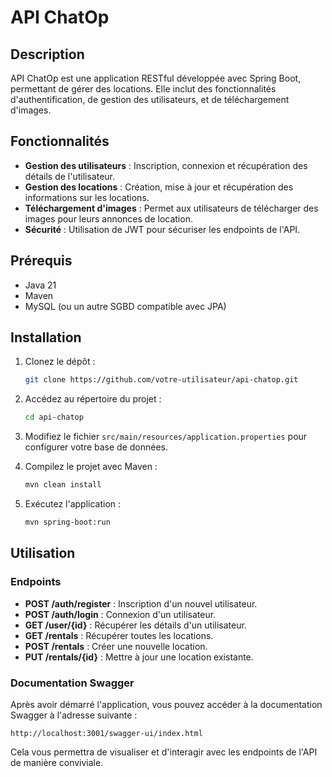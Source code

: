 # API ChatOp

## Description

API ChatOp est une application RESTful développée avec Spring Boot, permettant de gérer des locations. Elle inclut des fonctionnalités d'authentification, de gestion des utilisateurs, et de téléchargement d'images.

## Fonctionnalités

- **Gestion des utilisateurs** : Inscription, connexion et récupération des détails de l'utilisateur.
- **Gestion des locations** : Création, mise à jour et récupération des informations sur les locations.
- **Téléchargement d'images** : Permet aux utilisateurs de télécharger des images pour leurs annonces de location.
- **Sécurité** : Utilisation de JWT pour sécuriser les endpoints de l'API.

## Prérequis

- Java 21
- Maven
- MySQL (ou un autre SGBD compatible avec JPA)

## Installation

1. Clonez le dépôt :

   ```bash
   git clone https://github.com/votre-utilisateur/api-chatop.git
   ```

2. Accédez au répertoire du projet :

   ```bash
   cd api-chatop
   ```

3. Modifiez le fichier `src/main/resources/application.properties` pour configurer votre base de données.

4. Compilez le projet avec Maven :

   ```bash
   mvn clean install
   ```

5. Exécutez l'application :

   ```bash
   mvn spring-boot:run
   ```

## Utilisation

### Endpoints

- **POST /auth/register** : Inscription d'un nouvel utilisateur.
- **POST /auth/login** : Connexion d'un utilisateur.
- **GET /user/{id}** : Récupérer les détails d'un utilisateur.
- **GET /rentals** : Récupérer toutes les locations.
- **POST /rentals** : Créer une nouvelle location.
- **PUT /rentals/{id}** : Mettre à jour une location existante.


### Documentation Swagger

Après avoir démarré l'application, vous pouvez accéder à la documentation Swagger à l'adresse suivante :

```
http://localhost:3001/swagger-ui/index.html
```

Cela vous permettra de visualiser et d'interagir avec les endpoints de l'API de manière conviviale.
